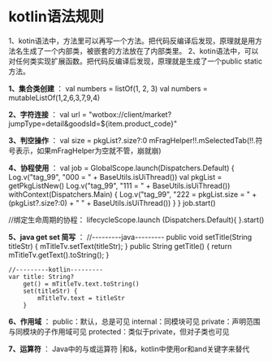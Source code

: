 # kotlin语法规则
1、kotin语法中，方法里可以再写一个方法。把代码反编译后发现，原理就是用方法名生成了一个内部类，被嵌套的方法放在了内部类里。
2、kotin语法中，可以对任何类实现扩展函数。把代码反编译后发现，原理就是生成了一个public static方法。


**1、集合类创建** ：
     val numbers = listOf<Int>(1, 2, 3)
     val numbers = mutableListOf<Int>(1,2,6,3,7,9,4)

**2、字符连接** ：
val url = "wotbox://client/market?jumpType=detail&goodsId=${item.product_code}"

**3、判空操作** ：
val size = pkgList?.size?:0
mFragHelper!!.mSelectedTab(!!.符号表示，如果mFragHelper为空就不管，崩就崩)

**4、协程使用** ：
        val job = GlobalScope.launch(Dispatchers.Default) {
            Log.v("tag_99", "000 = " + BaseUtils.isUiThread())
            val pkgList = getPkgListNew()
            Log.v("tag_99", "111 = " + BaseUtils.isUiThread())
            withContext(Dispatchers.Main) {
                Log.v("tag_99", "222 = pkgList.size = " + (pkgList?.size?:0) + "  " + BaseUtils.isUiThread())
            }
        }
        job.start()

//绑定生命周期的协程：
        lifecycleScope.launch (Dispatchers.Default){
        }.start()

**5、java get set 简写** ：
    //---------java---------
    public void setTitle(String titleStr) {
        mTitleTv.setText(titleStr);
    }
    public String getTitle() {
        return mTitleTv.getText().toString();
    }

    //---------kotlin---------
    var title: String?
        get() = mTitleTv.text.toString()
        set(titleStr) {
            mTitleTv.text = titleStr
        }

**6、作用域** ：
    public：默认，总是可见
    internal：同模块可见
    private：声明范围与同模块的子作用域可见
    protected：类似于private，但对子类也可见
    
**7、运算符** ： 
Java中的与或运算符 |和&，kotlin中使用or和and关键字来替代
